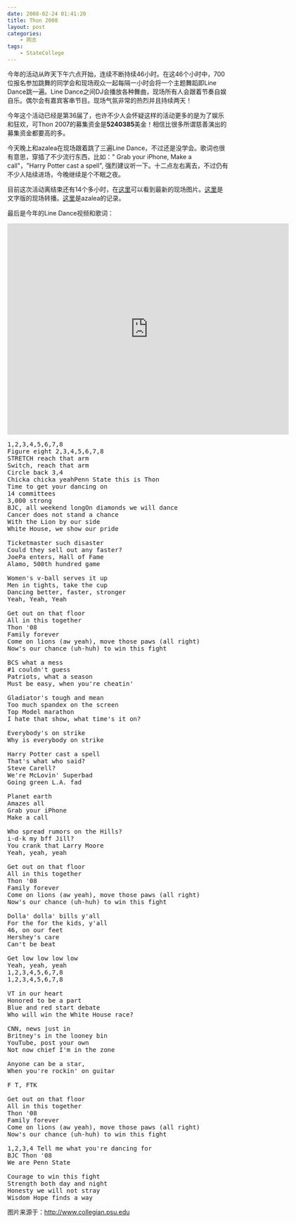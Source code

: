 ```yaml
---
date: 2008-02-24 01:41:20
title: Thon 2008
layout: post
categories:
    - 网志
tags:
    - StateCollege
---
```

今年的活动从昨天下午六点开始，连续不断持续46小时。在这46个小时中，700位报名参加跳舞的同学会和现场观众一起每隔一小时会将一个主题舞蹈即Line Dance跳一遍。Line Dance之间DJ会播放各种舞曲，现场所有人会跟着节奏自娱自乐。偶尔会有嘉宾客串节目。现场气氛非常的热烈并且持续两天！

今年这个活动已经是第36届了，也许不少人会怀疑这样的活动更多的是为了娱乐和狂欢，可Thon 2007的募集资金是<strong>5240385</strong>美金！相信比很多所谓慈善演出的募集资金都要高的多。

今天晚上和azalea在现场跟着跳了三遍Line Dance，不过还是没学会。歌词也很有意思，穿插了不少流行东西，比如：" Grab your iPhone, Make a call"，"Harry Potter cast a spell", 强烈建议听一下。十二点左右离去，不过仍有不少人陆续进场，今晚继续是个不眠之夜。

目前这次活动离结束还有14个多小时，在<a href="http://www.collegian.psu.edu/archive/news_specials/08thon/photos.aspx" target="_blank">这里</a>可以看到最新的现场图片。<a href="http://www.collegian.psu.edu/blogs/thon/" target="_blank">这里</a>是文字版的现场转播。<a href="http://azaleasays.com/?p=226" target="_blank">这里</a>是azalea的记录。

最后是今年的Line Dance视频和歌词：

<iframe width="640" height="480" src="http://www.youtube.com/embed/JPmZtuLJznY?rel=0" frameborder="0" allowfullscreen></iframe>

<pre>
1,2,3,4,5,6,7,8
Figure eight 2,3,4,5,6,7,8
STRETCH reach that arm
Switch, reach that arm
Circle back 3,4
Chicka chicka yeahPenn State this is Thon
Time to get your dancing on
14 committees
3,000 strong
BJC, all weekend longOn diamonds we will dance
Cancer does not stand a chance
With the Lion by our side
White House, we show our pride

Ticketmaster such disaster
Could they sell out any faster?
JoePa enters, Hall of Fame
Alamo, 500th hundred game

Women's v-ball serves it up
Men in tights, take the cup
Dancing better, faster, stronger
Yeah, Yeah, Yeah

Get out on that floor
All in this together
Thon '08
Family forever
Come on lions (aw yeah), move those paws (all right)
Now's our chance (uh-huh) to win this fight

BCS what a mess
#1 couldn't guess
Patriots, what a season
Must be easy, when you're cheatin'

Gladiator's tough and mean
Too much spandex on the screen
Top Model marathon
I hate that show, what time's it on?

Everybody's on strike
Why is everybody on strike

Harry Potter cast a spell
That's what who said?
Steve Carell?
We're McLovin' Superbad
Going green L.A. fad

Planet earth
Amazes all
Grab your iPhone
Make a call

Who spread rumors on the Hills?
i-d-k my bff Jill?
You crank that Larry Moore
Yeah, yeah, yeah

Get out on that floor
All in this together
Thon '08
Family forever
Come on lions (aw yeah), move those paws (all right)
Now's our chance (uh-huh) to win this fight

Dolla' dolla' bills y'all
For the for the kids, y'all
46, on our feet
Hershey's care
Can't be beat

Get low low low low
Yeah, yeah, yeah
1,2,3,4,5,6,7,8
1,2,3,4,5,6,7,8

VT in our heart
Honored to be a part
Blue and red start debate
Who will win the White House race?

CNN, news just in
Britney's in the looney bin
YouTube, post your own
Not now chief I'm in the zone

Anyone can be a star,
When you're rockin' on guitar

F T, FTK

Get out on that floor
All in this together
Thon '08
Family forever
Come on lions (aw yeah), move those paws (all right)
Now's our chance (uh-huh) to win this fight

1,2,3,4 Tell me what you're dancing for
BJC Thon '08
We are Penn State

Courage to win this fight
Strength both day and night
Honesty we will not stray
Wisdom Hope finds a way
</pre>

图片来源于：<a href="http://www.collegian.psu.edu">http://www.collegian.psu.edu</a>
